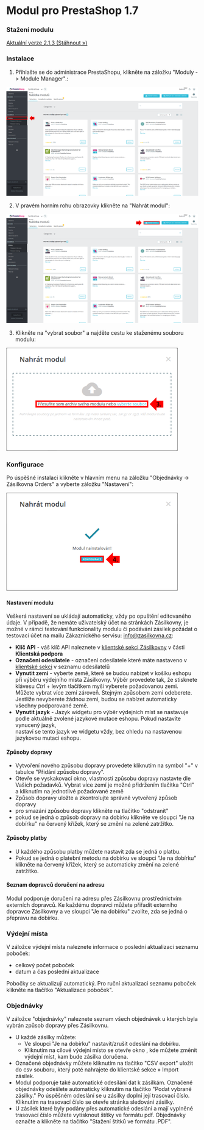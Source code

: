 # Modul pro PrestaShop 1.7

### Stažení modulu
[Aktuální verze 2.1.3 (Stáhnout »)](https://github.com/Zasilkovna/prestashop/raw/master/releases/prestashop-1.7-packetery-2.1.3.zip)

### Instalace 
1. Přihlašte se do administrace PrestaShopu, klikněte na záložku "Moduly -> Module Manager".:

![screen1](https://github.com/Zasilkovna/prestashop/blob/master/doc/img/1-moduly-75%25.png)

2. V pravém horním rohu obrazovky klikněte na "Nahrát modul":

![screen2](https://github.com/Zasilkovna/prestashop/blob/master/doc/img/2-nahratmodul-75%25.png)

3. Klikněte na "vybrat soubor" a najděte cestu ke staženému souboru modulu:

![screen3](https://github.com/Zasilkovna/prestashop/blob/master/doc/img/3-nahrat-75%25.png)

### Konfigurace

Po úspěšné instalaci klikněte v hlavním menu na záložku "Objednávky -> Zásilkovna Orders" a vyberte záložku "Nastavení":

![screen4](https://github.com/Zasilkovna/prestashop/blob/master/doc/img/4-success-75%25.png)

#### Nastavení modulu

Veškerá nastavení se ukládají automaticky, vždy po opuštění editovaného údaje.
V případě, že nemáte uživatelský účet na stránkách Zásilkovny, je možné v rámci testování funkcionality modulu či podávání zásilek požádat o testovací účet na mailu Zákaznického servisu: <info@zasilkovna.cz>:

 - **Klíč API**  - váš klíč API naleznete v [klientské sekci Zásilkovny](https://client.packeta.com/cs/support/) v části **Klientská podpora**
 - **Označení odesílatele** - označení odesílatele které máte nastaveno v [klientské sekci](https://client.packeta.com/cs/senders/) v seznamu odesílatelů
 - **Vynutit zemi** - vyberte země, které se budou nabízet v košíku eshopu při výběru výdejního místa Zásilkovny. Výběr provedete tak, že stisknete 
 klávesu *Ctrl* + levým tlačítkem myši vyberete požadovanou zemi.  Můžete vybrat více zemí zároveň.  Stejným způsobem zemi odeberete. Jestliže 
 nevyberete žádnou zemi, budou se nabízet automaticky všechny podporované země.
 - **Vynutit jazyk** - Jazyk widgetu pro výběr výdejních míst se nastavuje podle aktuálně zvolené jazykové mutace eshopu.  Pokud nastavíte vynucený jazyk,  
 nastaví se tento jazyk ve widgetu vždy, bez ohledu na nastavenou jazykovou mutaci eshopu.

#### Způsoby dopravy

 - Vytvoření nového způsobu dopravy provedete kliknutím na symbol "+" v tabulce "Přidání způsobu dopravy".
 - Otevře se vyskakovací okno, vlastnosti způsobu dopravy nastavte dle Vašich požadavků. Vybrat více zemí je možné 
 přidržením tlačítka "Ctrl" a kliknutím na jednotlivé požadované země
 - Způsob dopravy uložte a zkontrolujte správně vytvořený způsob dopravy
 - pro smazání způsobu dopravy klikněte na tlačítko "odstranit" 
 - pokud se jedná o způsob dopravy na dobírku klikněte ve sloupci "Je na dobírku" na červený křížek, který se změní 
 na zelené zatržítko. 

#### Způsoby platby
 - U každého způsobu platby můžete nastavit zda se jedná o platbu.  
 - Pokud se jedná o platební metodu na dobírku ve sloupci "Je na dobírku" klikněte na červený křížek, 
 který se automaticky změní na zelené zatržítko.
  
#### Seznam dopravců doručení na adresu
Modul podporuje doručení na adresu přes Zásilkovnu prostřednictvím externích dopravců. Ke každému dopravci můžete 
přiřadit externího dopravce Zásilkovny a ve sloupci "Je na dobírku" zvolíte, zda se jedná o přepravu na dobírku.

### Výdejní místa
V záložce výdejní místa naleznete informace o poslední aktualizaci seznamu poboček:
 - celkový počet poboček
 - datum a čas poslední aktualizace

Pobočky se aktualizují automatický.  Pro ruční aktualizaci seznamu poboček klikněte na tlačítko "Aktualizace poboček".

### Objednávky
V záložce "objednávky" naleznete seznam všech objednávek u kterých byla vybrán způsob dopravy přes Zásilkovnu.
 - U každé zásilky můžete:
    - Ve sloupci "Je na dobírku" nastavit/zrušit odeslání na dobírku.
    - Kliknutím na cílové výdejní místo se otevře okno , kde můžete změnit výdejní míst, kam bude zásilka doručena.  
 - Označené objednávky můžete kliknutím na tlačítko "CSV export" uložit do csv souboru, který poté nahrajete 
 do klientské sekce » Import zásilek.
 - Modul podporuje také automatické odesílání dat k zásilkám.  Označené objednávky odešlete automaticky kliknutím 
 na tlačítko "Podat vybrané zásilky."  Po úspěšném odeslání se u zásilky doplní její trasovací číslo.  
 Kliknutím na trasovací číslo se otevře stránka sledování zásilky.
 - U zásilek které byly podány přes automatické odeslání a mají vyplněné trasovací číslo můžete 
 vytisknout štítky ve formátu pdf.  Objednávky označte a klikněte na tlačítko "Stažení štítků ve formátu .PDF".
